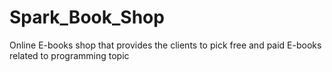 # Spark_Book_Shop
Online E-books shop that provides the clients to pick free and paid E-books related to programming topic
